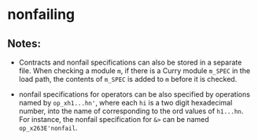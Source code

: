 nonfailing
==========


Notes:
------

- Contracts and nonfail specifications can also be stored in a separate
  file. When checking a module `m`, if there is a Curry module `m_SPEC`
  in the load path, the contents of `m_SPEC` is added to `m` before
  it is checked.

- nonfail specifications for operators can be also specified by
  operations named by `op_xh1...hn'`, where
  each `hi` is a two digit hexadecimal number, into the name
  of corresponding to the ord values of `h1...hn`.
  For instance, the nonfail specification for `&>` can be named
  `op_x263E'nonfail`.
